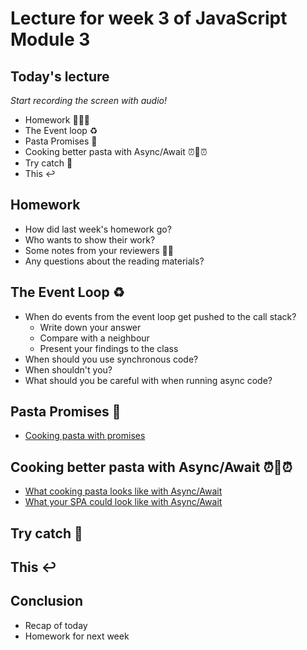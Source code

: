 # Lecture for week 3 of JavaScript Module 3

## Today's lecture
*Start recording the screen with audio!*
* Homework 👩🏽‍🎓
* The Event loop ♻️
* Pasta Promises 💍
* Cooking better pasta with Async/Await ⏰🍝⏰
* Try catch 🏈
* This ↩️

## Homework
* How did last week's homework go?
* Who wants to show their work?
* Some notes from your reviewers 👨‍🏫
* Any questions about the reading materials?

## The Event Loop ♻️
* When do events from the event loop get pushed to the call stack?
    - Write down your answer
    - Compare with a neighbour
    - Present your findings to the class
* When should you use synchronous code?
* When shouldn't you?
* What should you be careful with when running async code?

## Pasta Promises 💍
* [Cooking pasta with promises](https://codepen.io/Razpudding/pen/Keygge)

## Cooking better pasta with Async/Await ⏰🍝⏰
* [What cooking pasta looks like with Async/Await](https://codepen.io/Razpudding/pen/RJZeJO)
* [What your SPA could look like with Async/Await](https://github.com/HackYourFuture/JavaScript3_examples/tree/master/src/week3/app)

## Try catch 🏈

## This ↩️

## Conclusion
* Recap of today
* Homework for next week